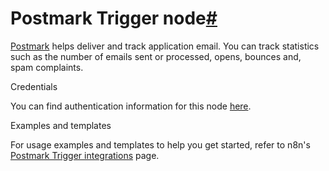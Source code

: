 [](https://github.com/n8n-io/n8n-docs/edit/main/docs/integrations/builtin/trigger-nodes/n8n-nodes-base.postmarktrigger.md "Edit this page")

# Postmark Trigger node[#](#postmark-trigger-node "Permanent link")

[Postmark](https://postmarkapp.com) helps deliver and track application email. You can track statistics such as the number of emails sent or processed, opens, bounces and, spam complaints.

Credentials

You can find authentication information for this node [here](../../credentials/postmark/).

Examples and templates

For usage examples and templates to help you get started, refer to n8n's [Postmark Trigger integrations](https://n8n.io/integrations/postmark-trigger/) page.
